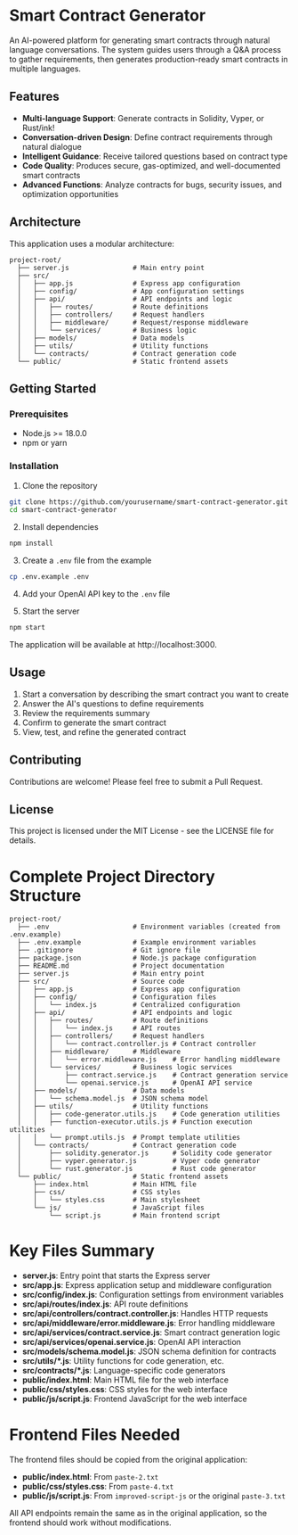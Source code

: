 # Smart Contract Generator

An AI-powered platform for generating smart contracts through natural language conversations. The system guides users through a Q&A process to gather requirements, then generates production-ready smart contracts in multiple languages.

## Features

- **Multi-language Support**: Generate contracts in Solidity, Vyper, or Rust/ink!
- **Conversation-driven Design**: Define contract requirements through natural dialogue
- **Intelligent Guidance**: Receive tailored questions based on contract type
- **Code Quality**: Produces secure, gas-optimized, and well-documented smart contracts
- **Advanced Functions**: Analyze contracts for bugs, security issues, and optimization opportunities

## Architecture

This application uses a modular architecture:

```
project-root/
  ├── server.js                # Main entry point
  ├── src/
  │   ├── app.js               # Express app configuration
  │   ├── config/              # App configuration settings
  │   ├── api/                 # API endpoints and logic
  │   │   ├── routes/          # Route definitions
  │   │   ├── controllers/     # Request handlers
  │   │   ├── middleware/      # Request/response middleware
  │   │   └── services/        # Business logic 
  │   ├── models/              # Data models
  │   ├── utils/               # Utility functions
  │   └── contracts/           # Contract generation code
  └── public/                  # Static frontend assets
```

## Getting Started

### Prerequisites

- Node.js >= 18.0.0
- npm or yarn

### Installation

1. Clone the repository
```bash
git clone https://github.com/yourusername/smart-contract-generator.git
cd smart-contract-generator
```

2. Install dependencies
```bash
npm install
```

3. Create a `.env` file from the example
```bash
cp .env.example .env
```

4. Add your OpenAI API key to the `.env` file

5. Start the server
```bash
npm start
```

The application will be available at http://localhost:3000.

## Usage

1. Start a conversation by describing the smart contract you want to create
2. Answer the AI's questions to define requirements
3. Review the requirements summary
4. Confirm to generate the smart contract
5. View, test, and refine the generated contract

## Contributing

Contributions are welcome! Please feel free to submit a Pull Request.

## License

This project is licensed under the MIT License - see the LICENSE file for details.



# Complete Project Directory Structure

```
project-root/
  ├── .env                     # Environment variables (created from .env.example)
  ├── .env.example             # Example environment variables
  ├── .gitignore               # Git ignore file
  ├── package.json             # Node.js package configuration
  ├── README.md                # Project documentation
  ├── server.js                # Main entry point
  ├── src/                     # Source code
  │   ├── app.js               # Express app configuration
  │   ├── config/              # Configuration files
  │   │   └── index.js         # Centralized configuration
  │   ├── api/                 # API endpoints and logic
  │   │   ├── routes/          # Route definitions
  │   │   │   └── index.js     # API routes
  │   │   ├── controllers/     # Request handlers
  │   │   │   └── contract.controller.js # Contract controller
  │   │   ├── middleware/      # Middleware
  │   │   │   └── error.middleware.js    # Error handling middleware
  │   │   └── services/        # Business logic services
  │   │       ├── contract.service.js    # Contract generation service
  │   │       └── openai.service.js      # OpenAI API service
  │   ├── models/              # Data models
  │   │   └── schema.model.js  # JSON schema model
  │   ├── utils/               # Utility functions
  │   │   ├── code-generator.utils.js    # Code generation utilities
  │   │   ├── function-executor.utils.js # Function execution utilities
  │   │   └── prompt.utils.js  # Prompt template utilities
  │   └── contracts/           # Contract generation code
  │       ├── solidity.generator.js      # Solidity code generator
  │       ├── vyper.generator.js         # Vyper code generator
  │       └── rust.generator.js          # Rust code generator
  └── public/                  # Static frontend assets
      ├── index.html           # Main HTML file
      ├── css/                 # CSS styles
      │   └── styles.css       # Main stylesheet
      └── js/                  # JavaScript files
          └── script.js        # Main frontend script
```

# Key Files Summary

- **server.js**: Entry point that starts the Express server
- **src/app.js**: Express application setup and middleware configuration
- **src/config/index.js**: Configuration settings from environment variables
- **src/api/routes/index.js**: API route definitions
- **src/api/controllers/contract.controller.js**: Handles HTTP requests
- **src/api/middleware/error.middleware.js**: Error handling middleware
- **src/api/services/contract.service.js**: Smart contract generation logic
- **src/api/services/openai.service.js**: OpenAI API interaction
- **src/models/schema.model.js**: JSON schema definition for contracts
- **src/utils/*.js**: Utility functions for code generation, etc.
- **src/contracts/*.js**: Language-specific code generators
- **public/index.html**: Main HTML file for the web interface
- **public/css/styles.css**: CSS styles for the web interface
- **public/js/script.js**: Frontend JavaScript for the web interface

# Frontend Files Needed

The frontend files should be copied from the original application:
- **public/index.html**: From `paste-2.txt`
- **public/css/styles.css**: From `paste-4.txt`
- **public/js/script.js**: From `improved-script-js` or the original `paste-3.txt`

All API endpoints remain the same as in the original application, so the frontend should work without modifications.